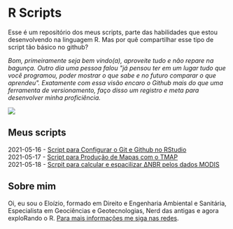 # R Scripts

Esse é um repositório dos meus scripts, parte das habilidades que estou desenvolvendo na linguagem R. Mas por quê compartilhar esse tipo de script tão básico no github?

_Bom, primeiramente seja bem vindo(a), aproveite tudo e não repare na bagunça. Outro dia uma pessoa falou "já pensou ter em um lugar tudo que você programou, poder mostrar o que sabe e no futuro comparar o que aprendeu". Exatamente com essa visão encaro o Github mais do que uma ferramenta de versionamento, faço disso um registro e meta para desenvolver minha proficiência._

![](https://education.rstudio.com/learn/beginner/feature-mtsalsa-750.jpg)

## Meus scripts

2021-05-16 - [Script para Configurar o Git e Github no RStudio](https://github.com/EloizioHMD/r_script/blob/main/scripts/gitRub.R)<br>
2021-05-17 - [Script para Produção de Mapas com o TMAP](https://github.com/EloizioHMD/r_script/blob/main/scripts/tMap.R)<br>
2021-05-18 - [Scrpit para calcular e espacilizar ΔNBR pelos dados MODIS](https://github.com/EloizioHMD/r_script/blob/main/scripts/dnbrR.R)<br>

## Sobre mim
Oi, eu sou o Eloízio, formado em Direito e Engenharia Ambiental e Sanitária, Especialista em Geociências e Geotecnologias, Nerd das antigas e agora exploRando o R. [Para mais informações me siga nas redes](https://linktr.ee/eloiziodantas).
